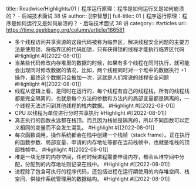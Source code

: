 title:: Readwise/Highlights/01丨程序运行原理：程序是如何运行又是如何崩溃的？ - 后端技术面试 38 讲
author:: [[李智慧]]
full-title:: 01丨程序运行原理：程序是如何运行又是如何崩溃的？ - 后端技术面试 38 讲
category:: #articles
url:: https://time.geekbang.org/column/article/166581

- 多个线程访问共享资源的这段代码被称为临界区，解决线程安全问题的主要方法是使用锁，将临界区的代码加锁，只有获得锁的线程才能执行临界区代码 #Highlight #[[2022-08-01]]
- 当某些代码修改内存堆里的数据的时候，如果有多个线程在同时执行，就可能会出现同时修改数据的情况，比如，两个线程同时对一个堆中的数据执行 +1 操作，最终这个数据只会被加一次，这就是人们常说的线程安全问题 #Highlight #[[2022-08-01]]
- 线程从逻辑上看，是同时在运行的，每个线程有自己的线程栈，所有的线程栈都是完全隔离的，也就是每个方法的参数和方法内的局部变量都是隔离的，一个线程无法访问到其他线程的栈内数据。 #Highlight #[[2022-08-01]]
- CPU 以线程为单位进行分时共享执行 #Highlight #[[2022-08-01]]
- 真正执行的函数永远都在栈顶。而且因为栈帧是隔离的，所以不同函数可以定义相同的变量而不会发生混乱。 #Highlight #[[2022-08-01]]
- 每次函数调用，操作系统都会在栈中创建一个栈帧（stack frame）。正在执行的函数参数、局部变量、申请的内存地址等都在当前栈帧中，也就是堆栈的顶部栈帧中。 #Highlight #[[2022-08-01]]
- 堆是一块无序的内存空间，任何时候进程需要申请内存，都会从堆空间中分配，分配到的内存地址则记录在栈中。 #Highlight #[[2022-08-01]]
- 进程除了包含可执行的程序代码，还包括进程在运行期使用的内存堆空间、栈空间、供操作系统管理用的数据结构。 #Highlight #[[2022-08-01]]